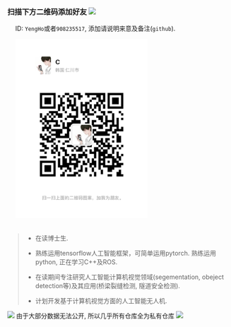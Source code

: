 <h3> 
  扫描下方二维码添加好友
  <img src="https://github.com/CYHooo/CYHooo/assets/69567520/76bf4499-a903-4173-a98e-55770d12a2c5" height="30">
</h3>

&emsp;
ID: `YengHo`或者`908235517`, 添加请说明来意及备注(`github`).</br>

&emsp;
<img src="https://github.com/CYHooo/CYHooo/blob/main/images/wechatQR.jpg" hight="300" width="300"></br>
</br>

> - 在读博士生.
>
> - 熟练运用tensorflow人工智能框架，可简单运用pytorch. 熟练运用python, 正在学习C++及ROS.
>
> - 在读期间专注研究人工智能计算机视觉领域(segementation, obeject detection等)及其应用(桥梁裂缝检测, 隧道安全检测).
>
> - 计划开发基于计算机视觉方面的人工智能无人机.

<img src="https://github.com/CYHooo/CYHooo/assets/69567520/24941c2a-4ff4-4115-ad38-fa11066b2748" height="15">
由于大部分数据无法公开, 所以几乎所有仓库全为私有仓库
<img src="https://github.com/CYHooo/CYHooo/assets/69567520/2c1afc6a-ed0d-4064-891c-86b7720eefce" height="30">
